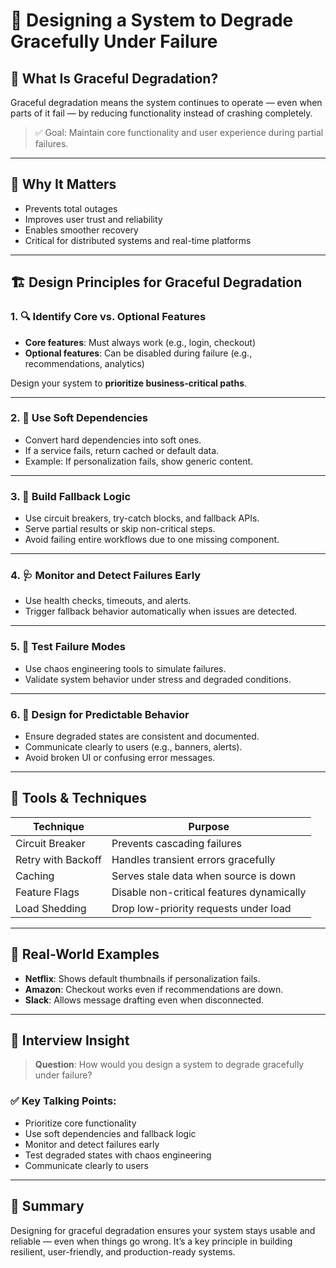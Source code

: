 # 🧩 Designing a System to Degrade Gracefully Under Failure

## 📌 What Is Graceful Degradation?

Graceful degradation means the system continues to operate — even when parts of it fail — by reducing functionality instead of crashing completely.

> ✅ Goal: Maintain core functionality and user experience during partial failures.

---

## 🧠 Why It Matters

- Prevents total outages
- Improves user trust and reliability
- Enables smoother recovery
- Critical for distributed systems and real-time platforms

---

## 🏗️ Design Principles for Graceful Degradation

### 1. 🔍 Identify Core vs. Optional Features
- **Core features**: Must always work (e.g., login, checkout)
- **Optional features**: Can be disabled during failure (e.g., recommendations, analytics)

Design your system to **prioritize business-critical paths**.

---

### 2. 🔄 Use Soft Dependencies
- Convert hard dependencies into soft ones.
- If a service fails, return cached or default data.
- Example: If personalization fails, show generic content.

---

### 3. 🧱 Build Fallback Logic
- Use circuit breakers, try-catch blocks, and fallback APIs.
- Serve partial results or skip non-critical steps.
- Avoid failing entire workflows due to one missing component.

---

### 4. 🩺 Monitor and Detect Failures Early
- Use health checks, timeouts, and alerts.
- Trigger fallback behavior automatically when issues are detected.

---

### 5. 🧪 Test Failure Modes
- Use chaos engineering tools to simulate failures.
- Validate system behavior under stress and degraded conditions.

---

### 6. 🧠 Design for Predictable Behavior
- Ensure degraded states are consistent and documented.
- Communicate clearly to users (e.g., banners, alerts).
- Avoid broken UI or confusing error messages.

---

## 🧰 Tools & Techniques

| Technique            | Purpose                                  |
|----------------------|------------------------------------------|
| Circuit Breaker      | Prevents cascading failures              |
| Retry with Backoff   | Handles transient errors gracefully      |
| Caching              | Serves stale data when source is down    |
| Feature Flags        | Disable non-critical features dynamically|
| Load Shedding        | Drop low-priority requests under load    |

---

## 🎯 Real-World Examples

- **Netflix**: Shows default thumbnails if personalization fails.
- **Amazon**: Checkout works even if recommendations are down.
- **Slack**: Allows message drafting even when disconnected.

---

## 💬 Interview Insight

> **Question**: How would you design a system to degrade gracefully under failure?

### ✅ Key Talking Points:
- Prioritize core functionality
- Use soft dependencies and fallback logic
- Monitor and detect failures early
- Test degraded states with chaos engineering
- Communicate clearly to users

---

## 🧠 Summary

Designing for graceful degradation ensures your system stays usable and reliable — even when things go wrong. It’s a key principle in building resilient, user-friendly, and production-ready systems.

